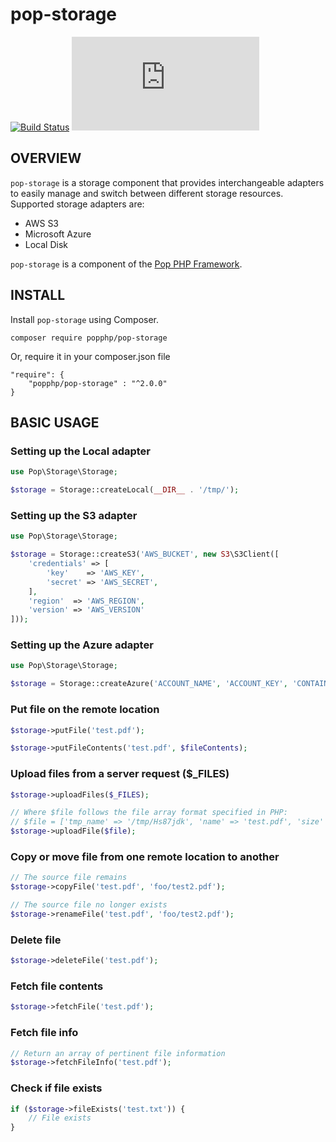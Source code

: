 pop-storage
===========

[![Build Status](https://github.com/popphp/pop-storage/workflows/phpunit/badge.svg)](https://github.com/popphp/pop-storage/actions)
[![Coverage Status](http://cc.popphp.org/coverage.php?comp=pop-storage)](http://cc.popphp.org/pop-storage/)

OVERVIEW
--------
`pop-storage` is a storage component that provides interchangeable adapters to easily manage and switch
between different storage resources. Supported storage adapters are:

- AWS S3
- Microsoft Azure
- Local Disk

`pop-storage` is a component of the [Pop PHP Framework](http://www.popphp.org/).

INSTALL
-------

Install `pop-storage` using Composer.

    composer require popphp/pop-storage

Or, require it in your composer.json file

    "require": {
        "popphp/pop-storage" : "^2.0.0"
    }


BASIC USAGE
-----------

### Setting up the Local adapter

```php
use Pop\Storage\Storage;

$storage = Storage::createLocal(__DIR__ . '/tmp/');
```

### Setting up the S3 adapter

```php
use Pop\Storage\Storage;

$storage = Storage::createS3('AWS_BUCKET', new S3\S3Client([
    'credentials' => [
        'key'    => 'AWS_KEY',
        'secret' => 'AWS_SECRET',
    ],
    'region'  => 'AWS_REGION',
    'version' => 'AWS_VERSION'
]));
```

### Setting up the Azure adapter

```php
use Pop\Storage\Storage;

$storage = Storage::createAzure('ACCOUNT_NAME', 'ACCOUNT_KEY', 'CONTAINER');
```

### Put file on the remote location

```php
$storage->putFile('test.pdf');
```

```php
$storage->putFileContents('test.pdf', $fileContents);
```

### Upload files from a server request ($_FILES)

```php
$storage->uploadFiles($_FILES);
```
```php
// Where $file follows the file array format specified in PHP:
// $file = ['tmp_name' => '/tmp/Hs87jdk', 'name' => 'test.pdf', 'size' => 8574, 'error' => 0]
$storage->uploadFile($file);
```

### Copy or move file from one remote location to another

```php
// The source file remains
$storage->copyFile('test.pdf', 'foo/test2.pdf');
```

```php
// The source file no longer exists
$storage->renameFile('test.pdf', 'foo/test2.pdf');
```

### Delete file

```php
$storage->deleteFile('test.pdf');
```

### Fetch file contents

```php
$storage->fetchFile('test.pdf');
```

### Fetch file info

```php
// Return an array of pertinent file information
$storage->fetchFileInfo('test.pdf');
```

### Check if file exists

```php
if ($storage->fileExists('test.txt')) {
    // File exists
}
```